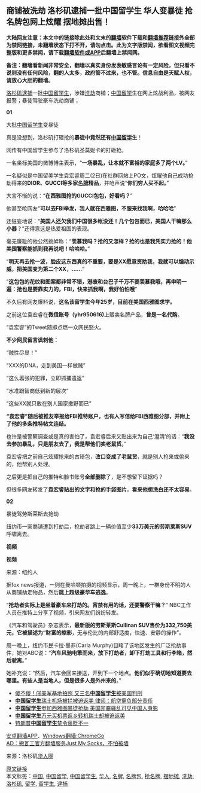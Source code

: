  <h2>商铺被洗劫 洛杉矶逮捕一批中国留学生 华人变暴徒 抢名牌包网上炫耀 摆地摊出售！</h2> <p class="notice"><b>大陆网友注意：本文中的链接除此处和文末的<a href="https://github.com/bannedbook/fanqiang" >翻墙</a>软件下载和<a href="https://github.com/killgcd/justmysocks/blob/master/README.md">翻墙推荐</a>链接外全部为禁网链接，未翻墙状态下打不开，请勿点击。此为文字版禁闻，欲看图文视频完整版和更多禁闻，请下载<a href="https://github.com/bannedbook/fanqiang">翻墙软件或APP</a>后翻墙上禁闻网。</p><p>备注：翻墙看新闻非常安全，翻墙以真实身份发表敏感言论有一定风险，但只看不说则没有任何风险，翻的人太多，政府管不过来，也不管。信息自由是天赋人权，请放心大胆的翻墙。</b></p>  <div class="entry"> <p id="summary"><a href="https://www.bannedbook.org/bnews/tag/%e6%b4%9b%e6%9d%89%e7%9f%b6/" class="st_tag internal_tag" rel="tag" title="标签 洛杉矶 下的日志">洛杉矶</a><a href="https://www.bannedbook.org/bnews/tag/%E9%80%AE%E6%8D%95/" class="st_tag internal_tag" rel="tag" title="标签 逮捕 下的日志">逮捕</a>一批<span class='wp_keywordlink_affiliate'><a href="https://www.bannedbook.org/" title="中国" target="_blank">中国</a></span><a href="https://www.bannedbook.org/bnews/tag/%e7%95%99%e5%ad%a6%e7%94%9f/" class="st_tag internal_tag" rel="tag" title="标签 留学生 下的日志">留学生</a>，涉嫌<a href="https://www.bannedbook.org/bnews/tag/%E6%B4%97%E5%8A%AB/" class="st_tag internal_tag" rel="tag" title="标签 洗劫 下的日志">洗劫</a>商铺；<a href="https://www.bannedbook.org/bnews/tag/%E4%B8%AD%E5%9B%BD/" class="st_tag internal_tag" rel="tag" title="标签 中国 下的日志">中国</a><a href="https://www.bannedbook.org/bnews/tag/%E7%95%99%E5%AD%A6/" class="st_tag internal_tag" rel="tag" title="标签 留学 下的日志">留学</a>生在网上炫战利品，被网友报警；暴徒驾驶豪车洗劫商铺；</p> <p><strong>01</strong></p> <p>大批<a href="https://www.bannedbook.org/bnews/tag/%e4%b8%ad%e5%9b%bd%e7%95%99%e5%ad%a6%e7%94%9f/" class="st_tag internal_tag" rel="tag" title="标签 中国留学生 下的日志">中国留学生</a>变暴徒</p> <p>真是没想到，洛杉矶打砸抢的<strong>暴徒中竟然还有<a href="https://www.bannedbook.org/bnews/tag/%E4%B8%AD%E5%9B%BD%E7%95%99%E5%AD%A6/" class="st_tag internal_tag" rel="tag" title="标签 中国留学 下的日志">中国留学</a>生</strong>！</p> <p>网传有中国留学生参与了洛杉矶圣莫妮卡的打砸抢。</p> <p>一名坐标美国的微博博主表示，“<strong>一场暴乱，让本就不富裕的家庭多了两个LV。</strong>”</p> <p>一名疑似是中国留美学生袁宏睿周二(2日)在社群网站上PO文，炫耀他自己成功抢劫得来的<strong>DIOR、GUCCI等多家<a href="https://www.bannedbook.org/bnews/tag/%E5%90%8D%E7%89%8C/" class="st_tag internal_tag" rel="tag" title="标签 名牌 下的日志">名牌</a>精品</strong>，并呛声说“<strong>你们穷人买不起</strong><strong>。</strong>”</p> <p>大言不惭的说：“<strong>在西雅图抢的GUCCI包包，好看吗？</strong>”</p> <p>他甚至呛网友“<strong>可以去FBI举发，我人就在西雅图，不服来找我啊，哈哈哈</strong>”</p> <p>还狂妄地说：“<strong>美国人还欠我们中国很多帐没还！几个包包而已，美国人干嘛那么小器</strong>？”还得意这是热爱祖国的表现。</p>  <p>毫无廉耻的他公然挑衅称：“<strong>羡慕我吗？抢的又怎样？抢的也是我凭实力抢的！他美国警察能抓到我再说吧！哈哈哈。</strong>”</p> <p>“<strong>明天再去抢一波，脸皮这东西真的不重要，要是XX愿意资助我，我就可以煽动示威，把美国变为第二个XX，……</strong>”</p> <p>“<strong>这包包的花纹和图案都非常不错，港废和台巴子千万不要羡慕我哦，再申明一遍：抢也是要靠实力的，FBI，快来抓我啊，我好怕怕哦</strong>”</p> <p>不久后有网友爆料说，<strong>这名该留学生</strong><strong>今年25岁</strong><strong>，目前在美国西雅图求学。</strong></p> <p>之前这位袁宏睿在<strong>微信账号（yhr950616)</strong>上贩卖名牌产品，<strong>曾是一名代购</strong>。</p> <p>“袁宏睿”的Tweet随即点燃一众网民怒火。</p> <p><strong></strong></p> <p><strong>不少网民留言讽刺他：</strong></p> <p>“贼性尽显！”</p> <p>“XXX的DNA，走到美国一样做贼”</p>  <p>“这么嚣张的犯罪，立即抓捕遣返”</p> <p>“水准跟智商低到新的层次”</p> <p>“这些XX就只敢在别人国家撒野而已”</p> <p><strong>“袁宏睿”随后被推友举报给FBI推特账户，也有人写信给FBI西雅图分部，并附上了他的多条推特帖文连结。</strong></p> <p>也许是被警察调查或是真的害怕了，袁宏睿后来又贴出来为自己‘澄清’的话：“<strong>我没去参加暴乱，只是朋友去了，我是帮他们卖老鼠货</strong>。”</p> <p>袁宏睿把之前自己炫耀抢来的古琦包，<strong>改口</strong><strong>变成了老鼠货</strong>，就是别人抢来或偷来的，他帮别人处理。</p> <p>之后更是把自己的推特和脸书账号<strong>全部删除</strong>了，是不想留下证据吗？</p> <p>但很多网友转发了<strong>袁宏睿贴出的文字和抢的手袋图片</strong>，<strong>看来他想洗白还不太容易</strong>。</p> <p><strong>02</strong></p> <p>暴徒驾劳斯莱斯去抢劫</p>  <p>纽约市一家商铺遭到打劫后，抢劫者跳上一辆价值至少<strong>33万美元的劳斯莱斯SUV</strong>呼啸离去。</p> <p><strong>视频</strong></p> <p></p> <p><strong>视频</strong></p> <p></p> <p>来源：纽约人</p> <p>据fox news报道，一则在曼哈顿拍摄的视频显示，周一晚上，一群身份不明的人从商铺劫走物品，然后<strong>跳上超级豪华车逃逸</strong>。</p> <p>“<strong>抢劫者实际上是坐着豪车来打劫的。宵禁有用的话，还要警察干嘛？</strong>” NBC工作人员在推特上分享了视频，引来网友们纷纷转发。</p> <p>《汽车和驾驶员》杂志表示，<strong>最新版的劳斯莱斯Cullinan SUV售价为</strong><strong>332,750</strong><strong>美元，它被描述为“财富的缩影</strong>，无与伦比的内部舒适度，快速、安静的操作”。</p> <p>周一晚上，纽约市民卡拉·墨菲(Carla Murphy)目睹了该地区发生的广泛抢劫事件，她对ABC说：“<strong>汽车风驰电擎而来，</strong><strong>放下打劫者，卸下打劫工具和行李箱，</strong><strong>然后驶离</strong>。”</p>  <p>她补充说：“然后，汽车会回来接送，开到下一个地点。<strong>他们似乎确切地知道要去哪里。有些人是当地人，但是很多人是外州来的</strong>。”</p> <ul class='op-related-articles' title='相关阅读'> <li><a href='https://www.bannedbook.org/bnews/worldnews/usa/20200606/1340720.html' target='_blank'>傻不傻！闯美军基地拍照 又三名<b>中国留学生</b>被美国判刑</a></li> <li><a href='https://www.bannedbook.org/bnews/baitai/20200605/1340117.html' target='_blank'><b>中国留学生</b>瑞士机场被拦被迫返美 律师：航空需负部分责任</a></li> <li><a href='https://www.bannedbook.org/bnews/worldnews/usa/20200605/1339834.html' target='_blank'><b>中国留学生</b>参加西雅图暴徒抢劫 美国非裔骚乱可见中国人身影</a></li> <li><a href='https://www.bannedbook.org/bnews/baitai/20200604/1339669.html' target='_blank'><b>中国留学生</b>万元买机票返乡转机瑞士却被迫返美</a></li> <li><a href='https://www.bannedbook.org/bnews/headline/20200604/1339403.html' target='_blank'>特朗普<b>中国留学生</b>禁令褒贬不一</a></li> </ul> <div class="texttj"> <a href="https://github.com/bannedbook/fanqiang/wiki/%E7%A6%81%E9%97%BB%E7%BD%91%E5%AE%89%E5%8D%93%E7%BF%BB%E5%A2%99%E6%96%B0%E9%97%BBAPP" target="_blank">安卓翻墙APP</a>、<a href="https://github.com/bannedbook/fanqiang/wiki/Chrome%E4%B8%80%E9%94%AE%E7%BF%BB%E5%A2%99%E5%8C%85" target="_blank">Windows翻墙:ChromeGo</a><br/> <a href="https://github.com/killgcd/justmysocks/blob/master/README.md" target="_blank">AD：搬瓦工官方翻墙服务Just My Socks，不怕被墙</a> </div><p> 来源：洛杉矶<a href="https://www.bannedbook.org/bnews/tag/%e5%8d%8e%e4%ba%ba/" class="st_tag internal_tag" rel="tag" title="标签 华人 下的日志">华人</a>圈 </p><a name='sharetosocial'></a>         <div><a href='https://www.bannedbook.org/bnews/topimagenews/20200607/1340815.html'>原文链接</a></div>  </div><!--END ENTRY--> <div class="postfooter"> <div>本文标签：<a href="https://www.bannedbook.org/bnews/tag/%E4%B8%AD%E5%9B%BD/" rel="tag">中国</a>, <a href="https://www.bannedbook.org/bnews/tag/%E4%B8%AD%E5%9B%BD%E7%95%99%E5%AD%A6/" rel="tag">中国留学</a>, <a href="https://www.bannedbook.org/bnews/tag/%e4%b8%ad%e5%9b%bd%e7%95%99%e5%ad%a6%e7%94%9f/" rel="tag">中国留学生</a>, <a href="https://www.bannedbook.org/bnews/tag/%e5%8d%8e%e4%ba%ba/" rel="tag">华人</a>, <a href="https://www.bannedbook.org/bnews/tag/%E5%90%8D%E7%89%8C/" rel="tag">名牌</a>, <a href="https://www.bannedbook.org/bnews/tag/%e5%90%8d%e7%89%8c%e5%8c%85/" rel="tag">名牌包</a>, <a href="https://www.bannedbook.org/bnews/tag/%E6%8A%A2%E5%90%8D%E7%89%8C/" rel="tag">抢名牌</a>, <a href="https://www.bannedbook.org/bnews/tag/%e6%91%86%e5%9c%b0%e6%91%8a/" rel="tag">摆地摊</a>, <a href="https://www.bannedbook.org/bnews/tag/%E6%B4%97%E5%8A%AB/" rel="tag">洗劫</a>, <a href="https://www.bannedbook.org/bnews/tag/%e6%b4%9b%e6%9d%89%e7%9f%b6/" rel="tag">洛杉矶</a>, <a href="https://www.bannedbook.org/bnews/tag/%E7%95%99%E5%AD%A6/" rel="tag">留学</a>, <a href="https://www.bannedbook.org/bnews/tag/%e7%95%99%e5%ad%a6%e7%94%9f/" rel="tag">留学生</a>, <a href="https://www.bannedbook.org/bnews/tag/%E9%80%AE%E6%8D%95/" rel="tag">逮捕</a></div>  </div><!--END POSTFOOTER--> 